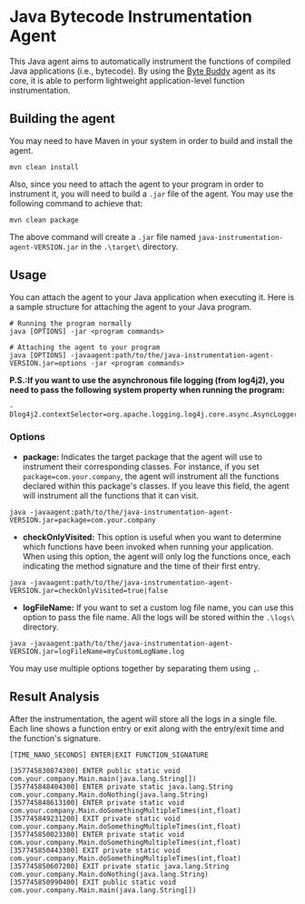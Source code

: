 # Java Bytecode Instrumentation Agent
This Java agent aims to automatically instrument the functions of compiled Java applications (i.e., bytecode). By using the [Byte Buddy](https://github.com/raphw/byte-buddy/tree/master) agent as its core, it is able to perform lightweight application-level function instrumentation.

## Building the agent
You may need to have Maven in your system in order to build and install the agent.
```console
mvn clean install
```

Also, since you need to attach the agent to your program in order to instrument it, you will need to build a `.jar` file of the agent. You may use the following command to achieve that:
```console
mvn clean package
```
The above command will create a `.jar` file named `java-instrumentation-agent-VERSION.jar` in the `.\target\` directory.

## Usage
You can attach the agent to your Java application when executing it. Here is a sample structure for attaching the agent to your Java program.
```console
# Running the program normally
java [OPTIONS] -jar <program commands>

# Attaching the agent to your program
java [OPTIONS] -javaagent:path/to/the/java-instrumentation-agent-VERSION.jar=options -jar <program commands>
```

**P.S.:If you want to use the asynchronous file logging (from log4j2), you need to pass the following system property when running the program:**
```console
-Dlog4j2.contextSelector=org.apache.logging.log4j.core.async.AsyncLoggerContextSelector
```

### Options

- **package:** Indicates the target package that the agent will use to instrument their corresponding classes. For instance, if you set `package=com.your.company`, the agent will instrument all the functions declared within this package's classes. If you leave this field, the agent will instrument all the functions that it can visit.
```console
java -javaagent:path/to/the/java-instrumentation-agent-VERSION.jar=package=com.your.company
```
- **checkOnlyVisited:** This option is useful when you want to determine which functions have been invoked when running your application. When using this option, the agent will only log the functions once, each indicating the method signature and the time of their first entry.
```console
java -javaagent:path/to/the/java-instrumentation-agent-VERSION.jar=checkOnlyVisited=true|false
```
- **logFileName:** If you want to set a custom log file name, you can use this option to pass the file name. All the logs will be stored within the `.\logs\` directory.
```console
java -javaagent:path/to/the/java-instrumentation-agent-VERSION.jar=logFileName=myCustomLogName.log
```

You may use multiple options together by separating them using `,`.

## Result Analysis
After the instrumentation, the agent will store all the logs in a single file. Each line shows a function entry or exit along with the entry/exit time and the function's signature.
```
[TIME_NANO_SECONDS] ENTER|EXIT FUNCTION_SIGNATURE
```
```
[357745830874300] ENTER public static void com.your.company.Main.main(java.lang.String[])
[357745848404300] ENTER private static java.lang.String com.your.company.Main.doNothing(java.lang.String)
[357745848613100] ENTER private static void com.your.company.Main.doSomethingMultipleTimes(int,float)
[357745849231200] EXIT private static void com.your.company.Main.doSomethingMultipleTimes(int,float)
[357745850023300] ENTER private static void com.your.company.Main.doSomethingMultipleTimes(int,float)
[357745850443300] EXIT private static void com.your.company.Main.doSomethingMultipleTimes(int,float)
[357745850607200] EXIT private static java.lang.String com.your.company.Main.doNothing(java.lang.String)
[357745850990400] EXIT public static void com.your.company.Main.main(java.lang.String[])
```